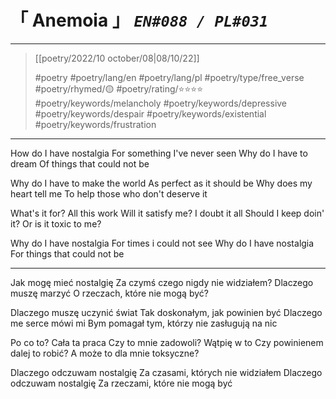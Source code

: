 # &#12300; Anemoia &#12301; *`EN#088 / PL#031`*

---

> [[poetry/2022/10 october/08|08/10/22]]
> 
> #poetry 
> #poetry/lang/en #poetry/lang/pl 
> #poetry/type/free_verse 
> #poetry/rhymed/🟡 
> #poetry/rating/⭐⭐⭐⭐ 
> #poetry/keywords/melancholy #poetry/keywords/depressive #poetry/keywords/despair #poetry/keywords/existential #poetry/keywords/frustration 

---

How do I have nostalgia
For something I've never seen
Why do I have to dream
Of things that could not be

Why do I have to make the world
As perfect as it should be
Why does my heart tell me
To help those who don't deserve it

What's it for? All this work
Will it satisfy me? I doubt it all
Should I keep doin' it?
Or is it toxic to me?

Why do I have nostalgia
For times i could not see
Why do I have nostalgia
For things that could not be

---

Jak mogę mieć nostalgię
Za czymś czego nigdy nie widziałem?
Dlaczego muszę marzyć
O rzeczach, które nie mogą być?

Dlaczego muszę uczynić świat
Tak doskonałym, jak powinien być
Dlaczego me serce mówi mi
Bym pomagał tym, którzy nie zasługują na nic

Po co to? Cała ta praca
Czy to mnie zadowoli? Wątpię w to
Czy powinienem dalej to robić? 
A może to dla mnie toksyczne?

Dlaczego odczuwam nostalgię
Za czasami, których nie widziałem
Dlaczego odczuwam nostalgię
Za rzeczami, które nie mogą być